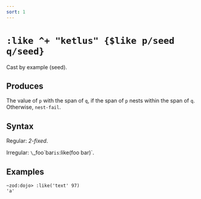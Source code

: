 ```yaml
---
sort: 1
---
```


# `:like ^+ "ketlus" {$like p/seed q/seed}`

Cast by example (seed).

## Produces

The value of `p` with the span of `q`, if the span of `p` nests
within the span of `q`.  Otherwise, `nest-fail`.

## Syntax

Regular: *2-fixed*.

Irregular: `\`_foo\`bar` is `:like(foo bar)`.

## Examples

```
~zod:dojo> :like('text' 97)
'a'
```
